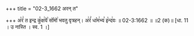 +++
title = "02-3_1662 अरन् त"

+++
अ꣡रं꣢ त इन्द्र कु꣣क्ष꣢ये꣣ सो꣡मो꣢ भवतु वृत्रहन्। अ꣢रं꣣ धा꣡म꣢भ्य꣣ इ꣡न्द꣢वः ॥ 02-3:1662 ॥ ॥2 (क)॥ [धा. 11 । उ नास्ति । स्व. 1 ।]